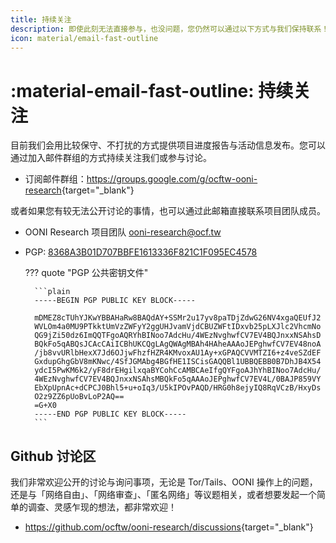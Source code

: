 ```yaml
---
title: 持续关注
description: 即使此刻无法直接参与，也没问题，您仍然可以通过以下方式与我们保持联系！
icon: material/email-fast-outline
---
```


# :material-email-fast-outline: 持续关注

目前我们会用比较保守、不打扰的方式提供项目进度报告与活动信息发布。您可以通过加入邮件群组的方式持续关注我们或参与讨论。

- 订阅邮件群组：<https://groups.google.com/g/ocftw-ooni-research>{target="_blank"}

或者如果您有较无法公开讨论的事情，也可以通过此邮箱直接联系项目团队成员。

- OONI Research 项目团队 <ooni-research@ocf.tw>
- PGP: [8368A3B01D707BBFE1613336F821C1F095EC4578](./assets/8368A3B01D707BBFE1613336F821C1F095EC4578.asc)

    ??? quote "PGP 公共密钥文件"

        ```plain
        -----BEGIN PGP PUBLIC KEY BLOCK-----

        mDMEZ8cTUhYJKwYBBAHaRw8BAQdAY+SSMr2u17yv8paTDjZdwG26NV4xgaQEUfJ2
        WVLOm4a0MU9PTkktUmVzZWFyY2ggUHJvamVjdCBUZWFtIDxvb25pLXJlc2VhcmNo
        QG9jZi50dz6ImQQTFgoAQRYhBINoo7AdcHu/4WEzNvghwfCV7EV4BQJnxxNSAhsD
        BQkFo5qABQsJCAcCAiICBhUKCQgLAgQWAgMBAh4HAheAAAoJEPghwfCV7EV48noA
        /jb8vvURlbHexX7Jd6OJjwFhzfHZR4KMvoxAU1Ay+xGPAQCVVMTZI6+z4veSZdEF
        GxdupGhgGbV8mKNwc/4SfJGMAbg4BGfHE1ISCisGAQQBl1UBBQEBB0B7DhJB4X54
        ydcI5PwKM6k2/yF8drEHgilxqaBYCohCcAMBCAeIfgQYFgoAJhYhBINoo7AdcHu/
        4WEzNvghwfCV7EV4BQJnxxNSAhsMBQkFo5qAAAoJEPghwfCV7EV4L/0BAJP859VY
        EbXpUpnAc+dCPCJ0Bhl5+u+oIq3/U5kIPOvPAQD/HRG0h8ejyIQ8RqVCzB/HxyDs
        O2z9ZZ6pUoBvLoP2AQ==
        =G+X0
        -----END PGP PUBLIC KEY BLOCK-----
        ```

## Github 讨论区

我们非常欢迎公开的讨论与询问事项，无论是 Tor/Tails、OONI 操作上的问题，还是与「网络自由」、「网络审查」、「匿名网络」等议题相关，或者想要发起一个简单的调查、灵感乍现的想法，都非常欢迎！

- <https://github.com/ocftw/ooni-research/discussions>{target="_blank"}
